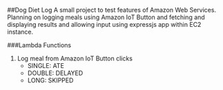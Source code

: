 ##Dog Diet Log
A small project to test features of Amazon Web Services. Planning on logging meals using Amazon IoT Button and fetching and displaying results and allowing input using expressjs app within EC2 instance. 

###Lambda Functions

1. Log meal from Amazon IoT Button clicks   
   * SINGLE: ATE  
   * DOUBLE: DELAYED  
   * LONG: SKIPPED